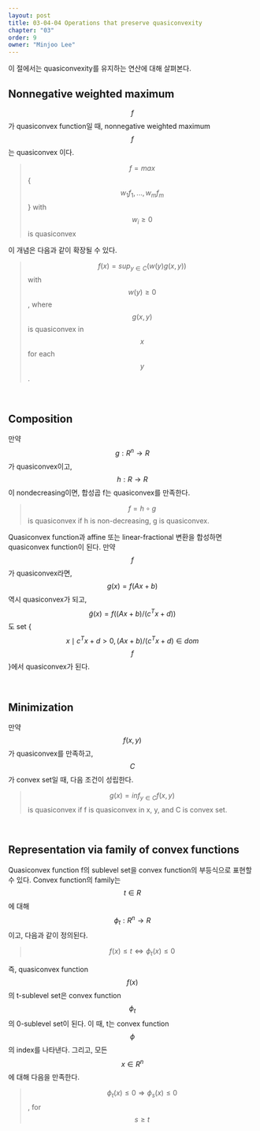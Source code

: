 ```yaml
---
layout: post
title: 03-04-04 Operations that preserve quasiconvexity
chapter: "03"
order: 9
owner: "Minjoo Lee"
---
```

이 절에서는 quasiconvexity를 유지하는 연산에 대해 살펴본다.

## Nonnegative weighted maximum

$$f$$가 quasiconvex function일 때, nonnegative weighted maximum $$f$$는 quasiconvex 이다.
>$$f = max$${$$w_1f_1, ... ,w_mf_m$$} with $$w_i \geq 0$$ is quasiconvex


이 개념은 다음과 같이 확장될 수 있다.
>$$f(x) = sup_{y \in C}(w(y)g(x,y))$$ with  $$w(y) \geq 0$$, 
>where $$g(x,y)$$ is quasiconvex in $$x$$ for each $$y$$.</br>

</br>

## Composition

만약 $$g : R^n \rightarrow R$$가 quasiconvex이고, $$h : R \rightarrow R$$이 nondecreasing이면, 합성곱 f는 quasiconvex를 만족한다.
> $$f = h \circ g$$ is quasiconvex if h is non-decreasing, g is quasiconvex.
 
Quasiconvex function과 affine 또는 linear-fractional 변환을 합성하면 quasiconvex function이 된다.
만약 $$f$$가 quasiconvex라면, $$g(x) = f(Ax + b)$$ 역시 quasiconvex가 되고, $$\tilde{g}(x) = f((Ax + b)/(c^Tx + d))$$도 set {$$x \mid c^Tx + d > 0, (Ax + b)/(c^Tx + d) \in dom$$ $$f$$}에서 quasiconvex가 된다.

</br>

## Minimization

만약 $$f(x, y)$$가 quasiconvex를 만족하고, $$C$$가 convex set일 때, 다음 조건이 성립한다.
> $$g(x) = inf_{y \in C} f(x,y)$$ is quasiconvex if f is quasiconvex in x, y, and C is convex set.

</br>

## Representation via family of convex functions

Quasiconvex function f의 sublevel set을 convex function의 부등식으로 표현할 수 있다. Convex function의 family는 $$t \in R$$에 대해 $$\phi_t : R^n \rightarrow R$$이고, 다음과 같이 정의된다.
>$$f(x) \leq t \Longleftrightarrow \phi_t(x) \leq 0$$

즉, quasiconvex function $$f(x)$$의 t-sublevel set은 convex function $$\phi_t$$의 0-sublevel set이 된다. 이 때, t는 convex function $$\phi$$ 의 index를 나타낸다. 그리고, 모든 $$x \in R^n$$에 대해 다음을 만족한다.
>$$\phi_t(x) \leq 0 \Longrightarrow \phi_s(x) \leq 0$$, for $$s \geq t$$

